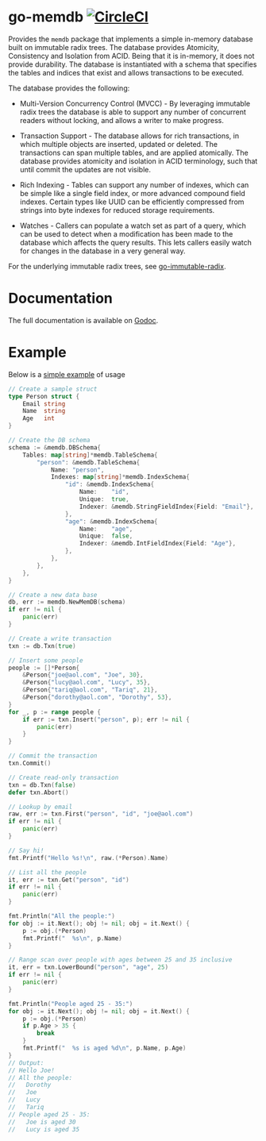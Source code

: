 # go-memdb [![CircleCI](https://circleci.com/gh/hashicorp/go-memdb/tree/master.svg?style=svg)](https://circleci.com/gh/hashicorp/go-memdb/tree/master)

Provides the `memdb` package that implements a simple in-memory database
built on immutable radix trees. The database provides Atomicity, Consistency
and Isolation from ACID. Being that it is in-memory, it does not provide durability.
The database is instantiated with a schema that specifies the tables and indices
that exist and allows transactions to be executed.

The database provides the following:

* Multi-Version Concurrency Control (MVCC) - By leveraging immutable radix trees
  the database is able to support any number of concurrent readers without locking,
  and allows a writer to make progress.

* Transaction Support - The database allows for rich transactions, in which multiple
  objects are inserted, updated or deleted. The transactions can span multiple tables,
  and are applied atomically. The database provides atomicity and isolation in ACID
  terminology, such that until commit the updates are not visible.

* Rich Indexing - Tables can support any number of indexes, which can be simple like
  a single field index, or more advanced compound field indexes. Certain types like
  UUID can be efficiently compressed from strings into byte indexes for reduced
  storage requirements.

* Watches - Callers can populate a watch set as part of a query, which can be used to
  detect when a modification has been made to the database which affects the query
  results. This lets callers easily watch for changes in the database in a very general
  way.

For the underlying immutable radix trees, see [go-immutable-radix](https://github.com/hashicorp/go-immutable-radix).

Documentation
=============

The full documentation is available on [Godoc](http://godoc.org/github.com/hashicorp/go-memdb).

Example
=======

Below is a [simple example](https://play.golang.org/p/gCGE9FA4og1) of usage

```go
// Create a sample struct
type Person struct {
	Email string
	Name  string
	Age   int
}

// Create the DB schema
schema := &memdb.DBSchema{
	Tables: map[string]*memdb.TableSchema{
		"person": &memdb.TableSchema{
			Name: "person",
			Indexes: map[string]*memdb.IndexSchema{
				"id": &memdb.IndexSchema{
					Name:    "id",
					Unique:  true,
					Indexer: &memdb.StringFieldIndex{Field: "Email"},
				},
				"age": &memdb.IndexSchema{
					Name:    "age",
					Unique:  false,
					Indexer: &memdb.IntFieldIndex{Field: "Age"},
				},
			},
		},
	},
}

// Create a new data base
db, err := memdb.NewMemDB(schema)
if err != nil {
	panic(err)
}

// Create a write transaction
txn := db.Txn(true)

// Insert some people
people := []*Person{
	&Person{"joe@aol.com", "Joe", 30},
	&Person{"lucy@aol.com", "Lucy", 35},
	&Person{"tariq@aol.com", "Tariq", 21},
	&Person{"dorothy@aol.com", "Dorothy", 53},
}
for _, p := range people {
	if err := txn.Insert("person", p); err != nil {
		panic(err)
	}
}

// Commit the transaction
txn.Commit()

// Create read-only transaction
txn = db.Txn(false)
defer txn.Abort()

// Lookup by email
raw, err := txn.First("person", "id", "joe@aol.com")
if err != nil {
	panic(err)
}

// Say hi!
fmt.Printf("Hello %s!\n", raw.(*Person).Name)

// List all the people
it, err := txn.Get("person", "id")
if err != nil {
	panic(err)
}

fmt.Println("All the people:")
for obj := it.Next(); obj != nil; obj = it.Next() {
	p := obj.(*Person)
	fmt.Printf("  %s\n", p.Name)
}

// Range scan over people with ages between 25 and 35 inclusive
it, err = txn.LowerBound("person", "age", 25)
if err != nil {
	panic(err)
}

fmt.Println("People aged 25 - 35:")
for obj := it.Next(); obj != nil; obj = it.Next() {
	p := obj.(*Person)
	if p.Age > 35 {
		break
	}
	fmt.Printf("  %s is aged %d\n", p.Name, p.Age)
}
// Output:
// Hello Joe!
// All the people:
//   Dorothy
//   Joe
//   Lucy
//   Tariq
// People aged 25 - 35:
//   Joe is aged 30
//   Lucy is aged 35
```

